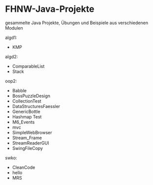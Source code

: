 FHNW-Java-Projekte
==================

gesammelte Java Projekte, Übungen und Beispiele aus verschiedenen Modulen

algd1:
- KMP

algd2:
- ComparableList
- Stack

oop2:
- Babble
- BossPuzzleDesign
- CollectionTest
- DataStructuresFaessler
- GenericBottle
- Hashmap Test
- M6_Events
- mvc
- SimpleWebBrowser
- Stream_Frame
- StreamReaderGUI
- SwingFileCopy

swko:
- CleanCode
- hello
- MRS
